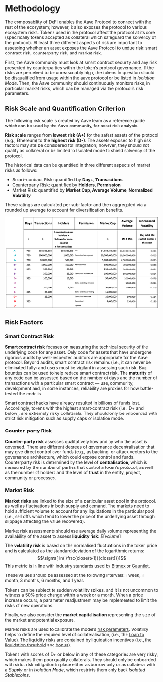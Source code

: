 # Methodology

The composability of DeFi enables the Aave Protocol to connect with the rest of the ecosystem; however, it also exposes the protocol to various ecosystem risks. Tokens used in the protocol affect the protocol at its core (specifically tokens accepted as collateral which safeguard the solvency of the protocol). At least three different aspects of risk are important to assessing whether an asset exposes the Aave Protocol to undue risk: smart contract risk, counterparty risk, and market risk.

First, the Aave community must look at smart contract security and any risk presented by counterparties within the token’s protocol governance. If the risks are perceived to be unreasonably high, the tokens in question should be disqualified from usage within the aave protocol or be listed in _Isolation Mode_. Then, the Aave community should continuously monitors risks, in particular market risks, which can be managed via the protocol’s risk parameters.

## Risk Scale and Quantification Criterion

The following risk scale is created by Aave team as a reference guide, which can be used by the Aave community, for asset risk analysis.

**Risk scale** ranges from **lowest risk (A+)** for the safest assets of the protocol (e.g., Ethereum) to the **highest risk (D-)**. The assets exposed to high risk factors may still be considered for integration; however, they should not qualify as collateral or be limited to Isolated mode to shield solvency of the protocol.

The historical data can be quantified in three different aspects of market risks as follows:

* Smart-contract Risk: quantified by **Days,** **Transactions**
* Counterparty Risk: quantified by **Holders**, **Permission**
* Market Risk: quantified by **Market Cap**, **Average Volume**, **Normalized Volatility**

These ratings are calculated per sub-factor and then aggregated via a rounded up average to account for diversification benefits.

![Risk Quantification Criterion](<../.gitbook/assets/Screenshot 2020-12-02 at 14.13.08.png>)

## Risk Factors

### Smart Contract Risk

**Smart contract risk** focuses on measuring the technical security of the underlying code for any asset. Only code for assets that have undergone rigorous audits by well-respected auditors are appropriate for the Aave protocol. Beyond audits, smart contract risk remains (i.e., it can never be eliminated fully) and users must be vigilant in assessing such risk. Bug bounties can be used to help reduce smart contract risk. The **maturity** of any code can be assessed based on the number of days and the number of transactions with a particular smart contract — use, community, development and, in some instances, reliability are proxies for how battle-tested the code is.

Smart contract hacks have already resulted in billions of funds lost. Accordingly, tokens with the highest smart-contract risk (i.e., D+ and below), are extremely risky collaterals. They should only be onboarded with strict risk mitigation such as supply caps or isolation mode.

### Counter-party Risk

**Counter-party risk** assesses qualitatively how and by who the asset is governed. There are different degrees of governance decentralisation that may give direct control over funds (e.g., as backing) or attack vectors to the governance architecture, which could expose control and funds. Counterparty risk is determined by the level of **centralisation**, which is measured by the number of parties that control a token’s protocol, as well as the number of holders and the level of **trust** in the entity, project, community or processes.

### Market Risk

**Market risks** are linked to the size of a particular asset pool in the protocol, as well as fluctuations in both supply and demand. The markets need to hold sufficient volume to account for any liquidations in the particular pool (i.e., sell offs which tend to lower the price of the underlying asset through slippage affecting the value recovered).

Market risk assessments should use average daily volume representing the availability of the asset to assess **liquidity risk**: _E_\[_volume_]

The **volatility risk** is based on the normalised fluctuations in the token price and is calculated as the standard deviation of the logarithmic returns: $$\sigma[ ln( \frac{close(t+1)}{close(t)})]$$This metric is in line with industry standards used by [Bitmex](https://www.bitmex.com/app/index/.EVOL7D) or [Gauntlet](https://gauntlet.network/reports/CompoundMarketRiskAssessment.pdf).

These values should be assessed at the following intervals: 1 week, 1 month, 3 months, 6 months, and 1 year.

Tokens can be subject to sudden volatility spikes, and it is not uncommon to witness a 50% price change within a week or a month. When a price increase occurs, a parameter readjustment may be implemented to limit the risks of new operations.

Finally, we also consider the **market capitalisation** representing the size of the market and potential exposure.

Market risks are used to calibrate the model’s [risk parameters](risk-parameters.md). Volatility helps to define the required level of collateralisation, (i.e., the [Loan to Value](risk-parameters.md#loan-to-value)). The liquidity risks are contained by liquidation incentives (i.e., the [liquidation threshold](risk-parameters.md#liquidation-threshold) and [bonus](risk-parameters.md#liquidation-bonus)).

Tokens with scores of D+ or below in any of these categories are very risky, which makes them poor quality collaterals. They should only be onboarded with strict risk mitigation in place either as borrow only or as collateral with a _Supply_ or in _Isolation Mode_, which restricts them only back _Isolated Stablecoins_.
